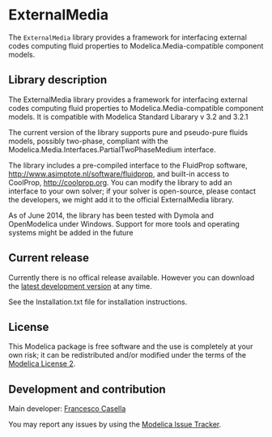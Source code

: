 # ExternalMedia

The `ExternalMedia` library provides a framework for interfacing external codes computing fluid properties to Modelica.Media-compatible component models.

## Library description

The ExternalMedia library provides a framework for interfacing external codes computing fluid properties to Modelica.Media-compatible component models. It is compatible with Modelica Standard Libarary v 3.2 and 3.2.1

The current version of the library supports pure and pseudo-pure fluids models, possibly two-phase, compliant with the Modelica.Media.Interfaces.PartialTwoPhaseMedium interface.

The library includes a pre-compiled interface to the FluidProp software, http://www.asimptote.nl/software/fluidprop, and built-in access to CoolProp, http://coolprop.org.
You can modify the library to add an interface to your own solver; if your solver is open-source, please contact the developers, we might add it to the official
ExternalMedia library.

As of June 2014, the library has been tested with Dymola and OpenModelica under Windows. Support for more tools and operating systems might
be added in the future

## Current release

Currently there is no offical release available. However you can download the [latest development version](../../archive/master.zip) at any time.

See the Installation.txt file for installation instructions.

## License

This Modelica package is free software and the use is completely at your own risk;
it can be redistributed and/or modified under the terms of the [Modelica License 2](https://modelica.org/licenses/ModelicaLicense2).

## Development and contribution
Main developer: [Francesco Casella](mailto:francesco.casella@polimi.it)

You may report any issues by using the [Modelica Issue Tracker](https://trac.modelica.org/Modelica/newticket?component=_ExternalMedia).
